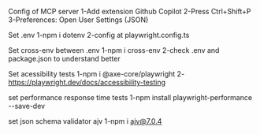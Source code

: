Config of MCP server
    1-Add extension Github Copilot
    2-Press Ctrl+Shift+P
    3-Preferences: Open User Settings (JSON)

Set .env
    1-npm i dotenv
    2-config at playwright.config.ts

Set cross-env between .env
    1-npm i cross-env
    2-check .env and package.json to understand better

Set acessibility tests
    1-npm i @axe-core/playwright
    2-https://playwright.dev/docs/accessibility-testing

set performance response time tests
    1-npm install playwright-performance --save-dev

set json schema validator ajv
    1-npm i ajv@7.0.4    
